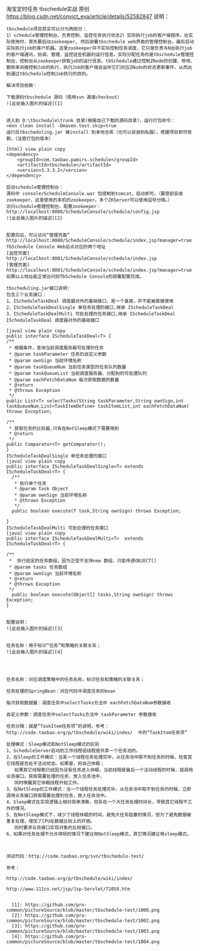 淘宝定时任务 tbschedule实战
    原创 https://blog.csdn.net/convict_eva/article/details/52582847
    说明：
    
    tbschedule项目其实可以分为两部分：
    1）schedule管理控制台。负责控制、监控任务执行状态2）实际执行job的客户端程序。在实际使用时，首先要启动zookeeper, 然后部署tbschedule web界面的管理控制台，最后启动实际执行job的客户机器。这里zookeeper并不实际控制任务调度，它只是负责与N台执行job的客户端通讯，协调、管理、监控这些机器的运行信息。实际分配任务的是tbschedule管理控制台，控制台从zookeeper获取job的运行信息。tbSchedule通过控制ZNode的创建、修改、删除来间接控制Job的执行，执行Job的客户端会监听它们对应ZNode的状态更新事件，从而达到通过tbSchedule控制Job执行的目的。
    
    解决项目依赖：
    
    下载源码tbschedule 源码（使用svn 直接checkout）
    ![此处输入图片的描述][1]
    
    
    进入到 D:\tbschedule\trunk 目录(根据自己下载的源码目录)，运行打包命令：
    >mvn clean install -Dmaven.test.skip=true
    运行后tbscheduling.jar 被install 到本地仓库（也可以安装到私服），搭建项目即可依赖。（注意打包的版本）
    
    [html] view plain copy
    <dependency>  
        <groupId>com.taobao.pamirs.schedule</groupId>  
        <artifactId>tbschedule</artifactId>  
        <version>3.3.3.2</version>  
    </dependency>  
    
    启动schedule管理控制台：
    源码中 console/ScheduleConsole.war 包提制到tomcat，启动即可。（要提前安装zookeeper，这里使用的本机的zookeeper。多个ZKServer可以使用逗号分隔。）
    访问schedule管理控制台，配置zookeeper：http://localhost:8080/ScheduleConsole/schedule/config.jsp
    ![此处输入图片的描述][2]
    
    
    配置完后，可以访问“管理页面”
    http://localhost:8080/ScheduleConsole/schedule/index.jsp?manager=true
    TbSchedule Console Web站点对应的两个地址
    [监控页面]       http://localhost:8081/ScheduleConsole/schedule/index.jsp
    [管理页面]       http://localhost:8081/ScheduleConsole/schedule/index.jsp?manager=true
    如果以上地址能正常访问则TbSchedule Console的部署配置完成。
    
    tbscheduling.jar接口说明:
    包含三个业务接口：
    1、IScheduleTaskDeal 调度器对外的基础接口，是一个基类，并不能被直接使用
    2、IScheduleTaskDealSingle 单任务处理的接口,继承 IScheduleTaskDeal
    3、IScheduleTaskDealMulti 可批处理的任务接口,继承 IScheduleTaskDeal
    IScheduleTaskDeal 调度器对外的基础接口
    
    [java] view plain copy
    public interface IScheduleTaskDeal<T> {  
    /** 
     * 根据条件，查询当前调度服务器可处理的任务  
     * @param taskParameter 任务的自定义参数 
     * @param ownSign 当前环境名称 
     * @param taskQueueNum 当前任务类型的任务队列数量 
     * @param taskQueueList 当前调度服务器，分配到的可处理队列 
     * @param eachFetchDataNum 每次获取数据的数量 
     * @return 
     * @throws Exception 
     */  
    public List<T> selectTasks(String taskParameter,String ownSign,int taskQueueNum,List<TaskItemDefine> taskItemList,int eachFetchDataNum) throws Exception;  
      
    /** 
     * 获取任务的比较器,只有在NotSleep模式下需要用到 
     * @return 
     */  
    public Comparator<T> getComparator();  
    }  
    IScheduleTaskDealSingle 单任务处理的接口
    [java] view plain copy
    public interface IScheduleTaskDealSingle<T> extends IScheduleTaskDeal<T> {  
      /** 
       * 执行单个任务 
       * @param task Object 
       * @param ownSign 当前环境名称 
       * @throws Exception 
       */  
      public boolean execute(T task,String ownSign) throws Exception;  
        
    }   
    IScheduleTaskDealMulti 可批处理的任务接口
    [java] view plain copy
    public interface IScheduleTaskDealMulti<T>  extends IScheduleTaskDeal<T> {  
       
    /** 
     *  执行给定的任务数组。因为泛型不支持new 数组，只能传递OBJECT[] 
     * @param tasks 任务数组 
     * @param ownSign 当前环境名称 
     * @return 
     * @throws Exception 
     */  
      public boolean execute(Object[] tasks,String ownSign) throws Exception;  
    }  
    
    
    配置说明：
    ![此处输入图片的描述][3]
    
    
    任务名称：用于标识“任务”和策略的关联关系；
    ![此处输入图片的描述][4]
    
    
    
    
    任务名称：对应调度策略中的任务名称，标识任务和策略的关联关系；
    
    任务处理的SpringBean：对应代码中调度任务的bean
    
    每次获取数据量：调度任务中selectTasks方法中 eachFetchDataNum参数接收
    
    自定义参数：调度任务中selectTasks方法中 taskParameter 参数接收
    
    任务分隔：就是“TaskItem任务项”的说明，参考：http://code.taobao.org/p/tbschedule/wiki/index/  中的“TaskItem任务项”
    
    处理模式：Sleep模式和NotSleep模式的区别
    1、ScheduleServer启动的工作线程组线程是共享一个任务池的。
    2、在Sleep的工作模式：当某一个线程任务处理完毕，从任务池中取不到任务的时候，检查其它线程是否处于活动状态。如果是，则自己休眠；
       如果其它线程都已经因为没有任务进入休眠，当前线程是最后一个活动线程的时候，就调用业务接口，获取需要处理的任务，放入任务池中，
       同时唤醒其它休眠线程开始工作。
    3、在NotSleep的工作模式：当一个线程任务处理完毕，从任务池中取不到任务的时候，立即调用业务接口获取需要处理的任务，放入任务池中。
    4、Sleep模式在实现逻辑上相对简单清晰，但存在一个大任务处理时间长，导致其它线程不工作的情况。
    5、在NotSleep模式下，减少了线程休眠的时间，避免大任务阻塞的情况，但为了避免数据被重复处理，增加了CPU在数据比较上的开销。
       同时要求业务接口实现对象的比较接口。
    6、如果对任务处理不允许停顿的情况下建议用NotSleep模式，其它情况建议用sleep模式。   
    
    
    
    测试代码：http://code.taobao.org/svn/tbschedule-test/
    
    参考：
    
    http://code.taobao.org/p/tbschedule/wiki/index/
    
    http://www.111cn.net/jsp/Jsp-Servlet/72059.htm
    
    
      [1]: https://github.com/pro-common/pictureSource/blob/master/tbschedule-test/1000.png
      [2]: https://github.com/pro-common/pictureSource/blob/master/tbschedule-test/1002.png
      [3]: https://github.com/pro-common/pictureSource/blob/master/tbschedule-test/1003.png
      [4]: https://github.com/pro-common/pictureSource/blob/master/tbschedule-test/1004.png
